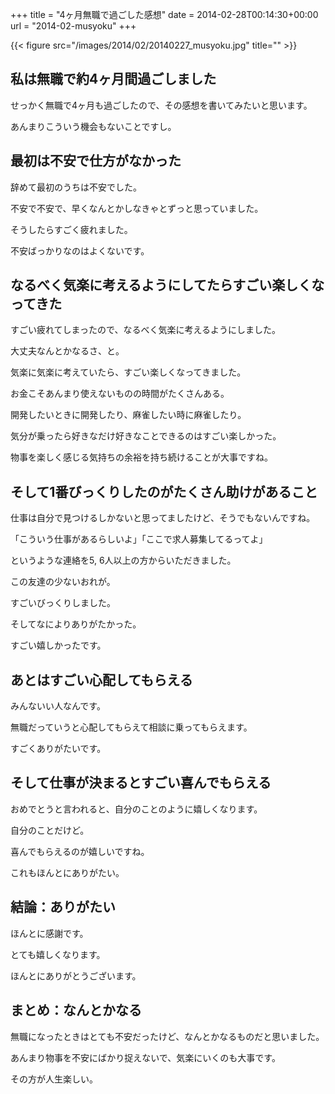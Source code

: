 +++
title = "4ヶ月無職で過ごした感想"
date = 2014-02-28T00:14:30+00:00
url = "2014-02-musyoku"
+++

{{< figure src="/images/2014/02/20140227_musyoku.jpg" title="" >}}

## 私は無職で約4ヶ月間過ごしました

せっかく無職で4ヶ月も過ごしたので、その感想を書いてみたいと思います。
  
あんまりこういう機会もないことですし。

## 最初は不安で仕方がなかった

辞めて最初のうちは不安でした。
  
不安で不安で、早くなんとかしなきゃとずっと思っていました。
  
そうしたらすごく疲れました。
  
不安ばっかりなのはよくないです。

## なるべく気楽に考えるようにしてたらすごい楽しくなってきた

すごい疲れてしまったので、なるべく気楽に考えるようにしました。
  
大丈夫なんとかなるさ、と。
  
気楽に気楽に考えていたら、すごい楽しくなってきました。
  
お金こそあんまり使えないものの時間がたくさんある。
  
開発したいときに開発したり、麻雀したい時に麻雀したり。
  
気分が乗ったら好きなだけ好きなことできるのはすごい楽しかった。
  
物事を楽しく感じる気持ちの余裕を持ち続けることが大事ですね。

## そして1番びっくりしたのがたくさん助けがあること

仕事は自分で見つけるしかないと思ってましたけど、そうでもないんですね。
  
「こういう仕事があるらしいよ」「ここで求人募集してるってよ」
  
というような連絡を5, 6人以上の方からいただきました。
  
この友達の少ないおれが。
  
すごいびっくりしました。
  
そしてなによりありがたかった。
  
すごい嬉しかったです。

## あとはすごい心配してもらえる

みんないい人なんです。
  
無職だっていうと心配してもらえて相談に乗ってもらえます。
  
すごくありがたいです。

## そして仕事が決まるとすごい喜んでもらえる

おめでとうと言われると、自分のことのように嬉しくなります。
  
自分のことだけど。
  
喜んでもらえるのが嬉しいですね。
  
これもほんとにありがたい。

## 結論：ありがたい

ほんとに感謝です。
  
とても嬉しくなります。
  
ほんとにありがとうございます。

## まとめ：なんとかなる

無職になったときはとても不安だったけど、なんとかなるものだと思いました。
  
あんまり物事を不安にばかり捉えないで、気楽にいくのも大事です。
  
その方が人生楽しい。